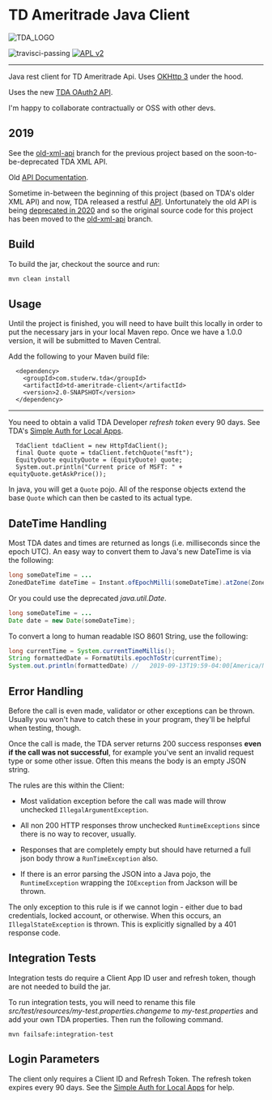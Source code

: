 # TD Ameritrade Java Client
![TDA_LOGO](https://github.com/studerw/td-ameritrade-client/blob/master/td_logo.png)

![travisci-passing](https://api.travis-ci.org/studerw/td-ameritrade-client.svg?branch=old-xml-api)
[![APL v2](https://img.shields.io/badge/license-Apache%202-blue.svg)](http://www.apache.org/licenses/LICENSE-2.0.html)

----

Java rest client for TD Ameritrade Api. Uses [OKHttp 3](https://github.com/square/okhttp) under the hood.

Uses the new [TDA OAuth2 API](https://developer.tdameritrade.com/).

I'm happy to collaborate contractually or OSS with other devs. 

## 2019 

See the [old-xml-api](https://github.com/studerw/td-ameritrade-client/tree/old-xml-api) branch for the previous project based on the soon-to-be-deprecated TDA XML API.

Old [API Documentation](http://td-ameritrade-client.studerw.com.s3-website-us-east-1.amazonaws.com/).

Sometime in-between the beginning of this project (based on TDA's older XML API) and now, TDA released a restful [API](https://developer.tdameritrade.com/). 
Unfortunately the old API is being [deprecated in 2020](https://apiforums.tdameritrade.com/tda-board/ubbthreads.php) and so the
original source code for this project has been moved to the [old-xml-api](https://github.com/studerw/td-ameritrade-client/tree/old-xml-api) branch.

## Build

To build the jar, checkout the source and run:

```bash
mvn clean install
```

## Usage
Until the project is finished, you will need to have built this locally in order to put the necessary jars in your local Maven repo.
Once we have a 1.0.0 version, it will be submitted to Maven Central. 

Add the following to your Maven build file:

```
  <dependency>
    <groupId>com.studerw.tda</groupId>
    <artifactId>td-ameritrade-client</artifactId>
    <version>2.0-SNAPSHOT</version>
  </dependency>
```
----
You need to obtain a valid TDA Developer *refresh token* every 90 days. See TDA's [Simple Auth for Local Apps](https://developer.tdameritrade.com/content/simple-auth-local-apps).

```
  TdaClient tdaClient = new HttpTdaClient();
  final Quote quote = tdaClient.fetchQuote("msft");
  EquityQuote equityQuote = (EquityQuote) quote;
  System.out.println("Current price of MSFT: " + equityQuote.getAskPrice());
```

In java, you will get a `Quote` pojo. All of the response objects extend the base `Quote`
which can then be casted to its actual type.

## DateTime Handling
Most TDA dates and times are returned as longs (i.e. milliseconds since the epoch UTC).
An easy way to convert them to Java's new DateTime is via the following:

```java
long someDateTime = ...
ZonedDateTime dateTime = Instant.ofEpochMilli(someDateTime).atZone(ZoneId.systemDefault());
```
Or you could use the deprecated _java.util.Date_.

```java
long someDateTime = ...
Date date = new Date(someDateTime);
```

To convert a long to human readable ISO 8601 String, use the following:
```java
long currentTime = System.currentTimeMillis();
String formattedDate = FormatUtils.epochToStr(currentTime);
System.out.println(formattedDate) //   2019-09-13T19:59-04:00[America/New_York]
```

## Error Handling

Before the call is even made, validator or other exceptions can be thrown. Usually you won't have to catch these in your program, they'll be helpful
when testing, though.

Once the call is made, the TDA server returns 200 success responses **even if the call was not successful**, for example you've sent an invalid request type 
or some other issue. Often this means the body is an empty JSON string.

The rules are this within the Client:

* Most validation exception before the call was made will throw unchecked `IllegalArgumentException`.

* All non 200 HTTP responses throw unchecked `RuntimeExceptions` since there is no way to recover, usually.

*  Responses that are completely empty but should have returned a full json body throw a `RunTimeException` also.

* If there is an error parsing the JSON into a Java pojo, the `RuntimeException` wrapping the `IOException` from Jackson will be thrown.
 
The only exception to this rule is if we cannot login - either due to bad credentials, locked account, or otherwise.
When this occurs, an `IllegalStateException` is thrown. This is explicitly signalled by a 401 response code.  


## Integration Tests
Integration tests do require a Client App ID user and refresh token, though are not needed to build the jar.

To run integration tests, you will need to rename this file *src/test/resources/my-test.properties.changeme* to *my-test.properties* and add your own TDA properties.
Then run the following command.

```
mvn failsafe:integration-test
```

## Login Parameters
The client only requires a Client ID and Refresh Token. The refresh token expires every 90 days.
See the [Simple Auth for Local Apps](https://developer.tdameritrade.com/content/simple-auth-local-apps) for help.

